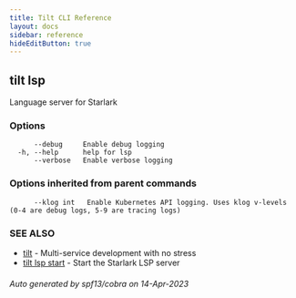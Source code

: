 ```yaml
---
title: Tilt CLI Reference
layout: docs
sidebar: reference
hideEditButton: true
---
```

## tilt lsp

Language server for Starlark

### Options

```
      --debug     Enable debug logging
  -h, --help      help for lsp
      --verbose   Enable verbose logging
```

### Options inherited from parent commands

```
      --klog int   Enable Kubernetes API logging. Uses klog v-levels (0-4 are debug logs, 5-9 are tracing logs)
```

### SEE ALSO

* [tilt](tilt.html)	 - Multi-service development with no stress
* [tilt lsp start](tilt_lsp_start.html)	 - Start the Starlark LSP server

###### Auto generated by spf13/cobra on 14-Apr-2023
